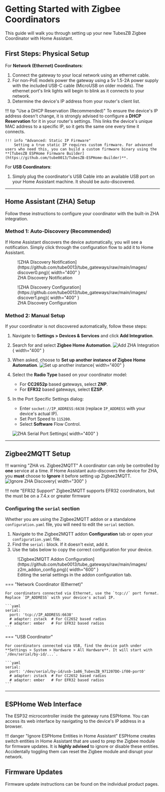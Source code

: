 # Getting Started with Zigbee Coordinators

This guide will walk you through setting up your new TubesZB Zigbee Coordinator with Home Assistant.

## First Steps: Physical Setup

For **Network (Ethernet) Coordinators**:

1.  Connect the gateway to your local network using an ethernet cable.
2.  For non-PoE models power the gateway using a 5v 1.5-2A power supply with the included USB-C cable (MicroUSB on older models). The ethernet port's link lights will begin to blink as it connects to your network.
3.  Determine the device's IP address from your router's client list.

!!! tip "Use a DHCP Reservation (Recommended)"
    To ensure the device's IP address doesn't change, it is strongly advised to configure a **DHCP Reservation** for it in your router's settings. This links the device's unique MAC address to a specific IP, so it gets the same one every time it connects.

    !!! info "Advanced: Static IP Firmware"
        Setting a true static IP requires custom firmware. For advanced users who need this, you can build a custom firmware binary using the **[TubesZB ESPHome Firmware Builder](https://github.com/tube0013/TubesZB-ESPHome-Builder)**.

For **USB Coordinators**:

1.  Simply plug the coordinator's USB Cable into an available USB port on your Home Assistant machine. It should be auto-discovered.

---

## Home Assistant (ZHA) Setup

Follow these instructions to configure your coordinator with the built-in ZHA integration.

### Method 1: Auto-Discovery (Recommended)

If Home Assistant discovers the device automatically, you will see a notification. Simply click through the configuration flow to add it to Home Assistant.

<figure markdown>
  ![ZHA Discovery Notification](https://github.com/tube0013/tube_gateways/raw/main/images/discover0.png){ width="400" }
  <figcaption>ZHA Discovery Notification</figcaption>
</figure>

<figure markdown>
  ![ZHA Discovery Configuration](https://github.com/tube0013/tube_gateways/raw/main/images/discover1.png){ width="400" }
  <figcaption>ZHA Discovery Configuration</figcaption>
</figure>

### Method 2: Manual Setup

If your coordinator is not discovered automatically, follow these steps:

1.  Navigate to **Settings > Devices & Services** and click **Add Integration**.
2.  Search for and select **Zigbee Home Automation**.
    ![Add ZHA Integration](https://github.com/tube0013/tube_gateways/raw/main/images/manual1.png){ width="400" }
3.  When asked, choose to **Set up another instance of Zigbee Home Automation**.
    ![Set up another instance](https://github.com/tube0013/tube_gateways/raw/main/images/manual2.png){ width="400" }
4.  Select the **Radio Type** based on your coordinator model:
    * For **CC2652p** based gateways, select **ZNP**.
    * For **EFR32** based gateways, select **EZSP**.
5.  In the Port Specific Settings dialog:
    * Enter `socket://IP_ADDRESS:6638` (replace `IP_ADDRESS` with your device's actual IP).
    * Set Port Speed to `115200`.
    * Select **Software** Flow Control.

    ![ZHA Serial Port Settings](https://github.com/tube0013/tube_gateways/raw/main/images/serialportsettings.png){ width="400" }

---

## Zigbee2MQTT Setup

!!! warning "ZHA vs. Zigbee2MQTT"
    A coordinator can only be controlled by **one** service at a time. If Home Assistant auto-discovers the device for ZHA, you **must** choose to **Ignore** it before setting up Zigbee2MQTT.
    ![Ignore ZHA Discovery](https://github.com/tube0013/tube_gateways/raw/main/images/ignore.png){ width="300" }

!!! note "EFR32 Support"
    Zigbee2MQTT supports EFR32 coordinators, but the must be on a 7.4.x or greater firmware

### Configuring the `serial` section

Whether you are using the Zigbee2MQTT addon or a standalone `configuration.yaml` file, you will need to edit the `serial` section.

1.  Navigate to the Zigbee2MQTT addon **Configuration** tab or open your `configuration.yaml` file.
2.  Find the `serial:` block. If it doesn't exist, add it.
3.  Use the tabs below to copy the correct configuration for your device.

<figure markdown>
  ![Zigbee2MQTT Addon Configuration](https://github.com/tube0013/tube_gateways/raw/main/images/z2m_addon_config.png){ width="600" }
  <figcaption>Editing the serial settings in the addon configuration tab.</figcaption>
</figure>

=== "Network Coordinator (Ethernet)"

    For coordinators connected via Ethernet, use the `tcp://` port format. Replace `IP_ADDRESS` with your device's actual IP.

    ```yaml
    serial:
      port: 'tcp://IP_ADDRESS:6638'
      # adapter: zstack  # For CC2652 based radios
      # adapter: ember   # For EFR32 based radios
    ```

=== "USB Coordinator"

    For coordinators connected via USB, find the device path under **Settings > System > Hardware > All Hardware**. It will start with `/dev/serial/by-id/...`.

    ```yaml
    serial:
      port: '/dev/serial/by-id/usb-1a86_TubesZB_971207DO-if00-port0'
      # adapter: zstack  # For CC2652 based radios
      # adapter: ember   # For EFR32 based radios
    ```

---

## ESPHome Web Interface

The ESP32 microcontroller inside the gateway runs ESPHome. You can access its web interface by navigating to the device's IP address in a browser.

!!! danger "Ignore ESPHome Entities in Home Assistant"
    ESPHome creates switch entities in Home Assistant that are used to prep the Zigbee module for firmware updates. It is **highly advised** to ignore or disable these entities. Accidentally toggling them can reset the Zigbee module and disrupt your network.

## Firmware Updates
Firmware update instructions can be found on the individual product pages.
